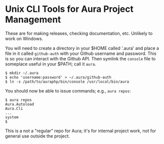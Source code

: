 Unix CLI Tools for Aura Project Management
==========================================

These are for making releases, checking documentation, etc. Unlikely to work
on Windows.

You will need to create a directory in your $HOME called '.aura' and place a
file in it called `github-auth` with your Github username and password. This
is so you can interact with the Github API. Then symlink the `console` file to
someplace useful in your $PATH; call it `aura`.

    $ mkdir ~/.aura
    $ echo 'username:password' > ~/.aura/github-auth
    $ ln -s /path/to/auraphp/bin/console /usr/local/bin/aura

You should now be able to issue commands; e.g., `aura repos`:

    $ aura repos
    Aura.Autoload
    Aura.Cli
    ...
    system
    $

This is a not a "regular" repo for Aura; it's for internal project work, not
for general use outside the project.
